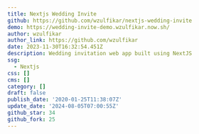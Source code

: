 ```yaml
---
title: Nextjs Wedding Invite
github: https://github.com/wzulfikar/nextjs-wedding-invite
demo: https://wedding-invite-demo.wzulfikar.now.sh/
author: wzulfikar
author_link: https://github.com/wzulfikar
date: 2023-11-30T16:32:54.451Z
description: Wedding invitation web app built using NextJS
ssg:
  - Nextjs
css: []
cms: []
category: []
draft: false
publish_date: '2020-01-25T11:38:07Z'
update_date: '2024-08-05T07:00:55Z'
github_star: 34
github_fork: 25
---
```

